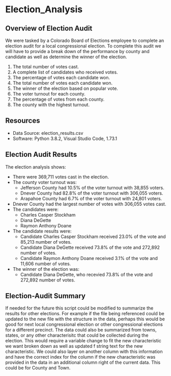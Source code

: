 # Election_Analysis

## Overview of Election Audit
We were tasked by a Colorado Board of Elections employee to complete an election audit for a local congressional election. To complete this audit we will have to provide a break down of the performance by county and candidate as well as determine the winner of the election. 

1. The total number of votes cast.
2. A complete list of candidates who received votes.
3. The percentage of votes each candidate won.
4. The total number of votes each candidate won.
5. The winner of the election based on popular vote.
6. The voter turnout for each county.
7. The percentage of votes from each county.
8. The county with the highest turnout.

## Resources
- Data Source: election_results.csv
- Software: Python 3.8.2, Visual Studio Code, 1.73.1

## Election Audit Results
The election analysis shows:
- There were 369,711 votes cast in the election.
- The county voter turnout was:
  - Jefferson County had 10.5% of the voter turnout with 38,855 voters.
  - Dnever County had 82.8% of the voter turnout with 306,055 voters.
  - Arapahoe County had 6.7% of the voter turnout with 24,801 voters.
- Dnever County had the largest number of votes with 306,055 votes cast.
- The candidates were:
  - Charles Casper Stockham
  - Diana DeGette
  - Raymon Anthony Doane
- The candidate results were:
  - Candidate Charles Casper Stockham received 23.0% of the vote and 85,213 number of votes.
  - Candidate Diana DeGette received 73.8% of the vote and 272,892 number of votes.
  - Candidate Raymon Anthony Doane received 3.1% of the vote and 11,606 number of votes.
- The winner of the election was:
  - Candidate Diana DeGette, who recevied 73.8% of the vote and 272,892 number of votes.

## Election-Audit Summary
If needed for the future this script could be modified to summarize the results for other elections. For example if the file being referenced could be updated to the new file with the structure in the data, perhaps this would be good for next local congressional election or other congressional elections for a different precinct. The data could also be summarized from towns, states, or any other characterisitc that could be collected during the election. This would require a variable change to fit the new characteristic we want broken down as well as updated f string text for the new characteristic. We could also layer on another column with this information and have the correct index for the column if the new characteristic was provided in the data in an additional column right of the current data. This could be for County and Town.




